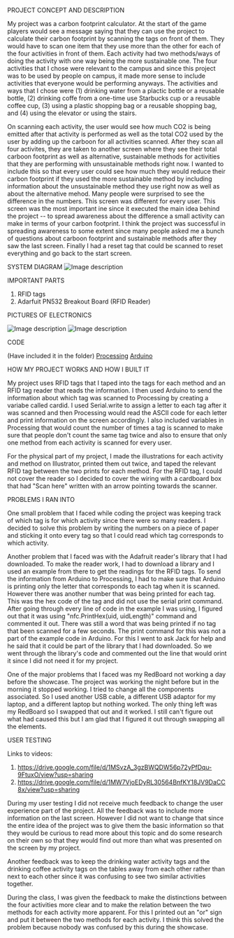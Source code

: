 PROJECT CONCEPT AND DESCRIPTION

My project was a carbon footprint calculator. At the start of the game players would see a message saying that they can use the project to calculate their carbon footprint by scanning the tags on front of them. They would have to scan one item that they use more than the other for each of the four activities in front of them. Each activity had two methods/ways of doing the activity with one way being the more sustainable one. The four activities that I chose were relevant to the campus and since this project was to be used by people on campus, it made more sense to include activities that everyone would be performing anyways. The activities and ways that I chose were (1) drinking water from a plactic bottle or a reusable bottle, (2) drinking coffe from a one-time use Starbucks cup or a reusable coffee cup, (3) using a plastic shopping bag or a reusable shopping bag, and (4) using the elevator or using the stairs. 

On scanning each activity, the user would see how much CO2 is being emitted after that activity is performed as well as the total CO2 used by the user by adding up the carboon for all activities scanned. After they scan all four activites, they are taken to another screen where they see their total carboon footprint as well as alternative, sustainable methods for activities that they are performing with unsustainable methods right now. I wanted to include this so that every user could see how much they would reduce their carbon footprint if they used the more sustainable method by including information about the unsustainable method they use right now as well as about the alternative mehod. Many people were surprised to see the difference in the numbers. This screen was different for every user. This screen was the most important ine since it executed the main idea behind the project -- to spread awareness about the difference a small activity can make in terms of your carbon footprint. I think the project was successful in spreading awareness to some extent since many people asked me a bunch of questions about carboon footprint and sustainable methods after they saw the last screen. Finally I had a reset tag that could be scanned to reset everything and go back to the start screen.

SYSTEM DIAGRAM
![Image description](https://github.com/Diya-Gupta/Intro-to-IM/blob/master/final_project/IMG_20191214_102343.jpg)


IMPORTANT PARTS
1. RFID tags
2. Adarfuit PN532 Breakout Board (RFID Reader)

PICTURES OF ELECTRONICS

![Image description](https://github.com/Diya-Gupta/Intro-to-IM/blob/master/final_project/IMG_20191212_211636.jpg)
![Image description](https://github.com/Diya-Gupta/Intro-to-IM/blob/master/final_project/IMG_20191212_211647.jpg)

CODE

(Have included it in the folder)
[Processing](final.pde)
[Arduino](final.ino)

HOW MY PROJECT WORKS AND HOW I BUILT IT

My project uses RFID tags that I taped into the tags for each method and an RFID tag reader that reads the information. I then used Arduino to send the information about which tag was scanned to Processing by creating a variabe called cardid. I used Serial.write to assign a letter to each tag after it was scanned and then Processing would read the ASCII code for each letter and print information on the screen accordingly. I also included variables in Processing that would count the number of times a tag is scanned to make sure that people don't count the same tag twice and also to ensure that only one method from each activity is scanned for every user.

For the physical part of my project, I made the illustrations for each activity and method on Illustrator, printed them out twice, and taped the relevant RFID tag between the two prints for each method. For the RFID tag, I could not cover the reader so I decided to cover the wiring with a cardboard box that had "Scan here" written with an arrow pointing towards the scanner.

PROBLEMS I RAN INTO

One small problem that I faced while coding the project was keeping track of which tag is for which activity since there were so many readers. I decided to solve this problem by writing the numbers on a piece of paper and sticking it onto every tag so that I could read which tag corresponds to which activity.

Another problem that I faced was with the Adafruit reader's library that I had downloaded. To make the reader work, I had to download a library and I used an example from there to get the readings for the RFID tags. To send the information from Arduino to Processing, I had to make sure that Arduino is printing only the letter that corresponds to each tag when it is scanned. However there was another number that was being printed for each tag. This was the hex code of the tag and did not use the serial print command. After going through every line of code in the example I was using, I figured out that it was using "nfc.PrintHex(uid, uidLength)" command and commented it out. There was still a word that was being printed if no tag that been scanned for a few seconds. The print command for this was not a part of the example code in Arduino. For this I went to ask Jack for help and he said that it could be part of the library that I had downloaded. So we went through the library's code and commented out the line that would orint it since I did not need it for my project.

One of the major problems that I faced was my RedBoard not working a day before the showcase. The project was working the night before but in the morning it stopped working. I tried to change all the components associated. So I used another USB cable, a different USB adaptor for my laptop, and a different laptop but nothing worked. The only thing left was my RedBoard so I swapped that out and it worked. I still can't figure out what had caused this but I am glad that I figured it out through swapping all the elements.

USER TESTING

Links to videos:
1.  https://drive.google.com/file/d/1MSvzA_3gzBWQDW56p72yPfDqu-9FtuxO/view?usp=sharing
2.  https://drive.google.com/file/d/1MW7VjoEDyRL30564BnfKY18JV9DaCC8x/view?usp=sharing

During my user testing I did not receive much feedback to change the user experience part of the project. All the feedback was to include more information on the last screen. However I did not want to change that since the entire idea of the project was to give them the basic information so that they would be curious to read more about this topic and do some research on their own so that they would find out more than what was presented on the screen by my project.

Another feedback was to keep the drinking water activity tags and the drinking coffee activity tags on the tables away from each other rather than next to each other since it was confusing to see two similar activities together.

During the class, I was given the feedback to make the distinctions between the four activities more clear and to make the relation between the two methods for each activity more apparent. For this I printed out an "or" sign and put it between the two methods for each activity. I think this solved the problem because nobody was confused by this during the showcase.
